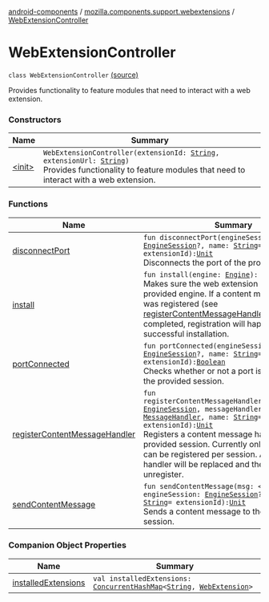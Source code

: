 [android-components](../../index.md) / [mozilla.components.support.webextensions](../index.md) / [WebExtensionController](./index.md)

# WebExtensionController

`class WebExtensionController` [(source)](https://github.com/mozilla-mobile/android-components/blob/master/components/support/webextensions/src/main/java/mozilla/components/support/webextensions/WebExtensionController.kt#L23)

Provides functionality to feature modules that need to interact with a web extension.

### Constructors

| Name | Summary |
|---|---|
| [&lt;init&gt;](-init-.md) | `WebExtensionController(extensionId: `[`String`](https://kotlinlang.org/api/latest/jvm/stdlib/kotlin/-string/index.html)`, extensionUrl: `[`String`](https://kotlinlang.org/api/latest/jvm/stdlib/kotlin/-string/index.html)`)`<br>Provides functionality to feature modules that need to interact with a web extension. |

### Functions

| Name | Summary |
|---|---|
| [disconnectPort](disconnect-port.md) | `fun disconnectPort(engineSession: `[`EngineSession`](../../mozilla.components.concept.engine/-engine-session/index.md)`?, name: `[`String`](https://kotlinlang.org/api/latest/jvm/stdlib/kotlin/-string/index.html)` = extensionId): `[`Unit`](https://kotlinlang.org/api/latest/jvm/stdlib/kotlin/-unit/index.html)<br>Disconnects the port of the provided session. |
| [install](install.md) | `fun install(engine: `[`Engine`](../../mozilla.components.concept.engine/-engine/index.md)`): `[`Unit`](https://kotlinlang.org/api/latest/jvm/stdlib/kotlin/-unit/index.html)<br>Makes sure the web extension is installed in the provided engine. If a content message handler was registered (see [registerContentMessageHandler](register-content-message-handler.md)) before install completed, registration will happen upon successful installation. |
| [portConnected](port-connected.md) | `fun portConnected(engineSession: `[`EngineSession`](../../mozilla.components.concept.engine/-engine-session/index.md)`?, name: `[`String`](https://kotlinlang.org/api/latest/jvm/stdlib/kotlin/-string/index.html)` = extensionId): `[`Boolean`](https://kotlinlang.org/api/latest/jvm/stdlib/kotlin/-boolean/index.html)<br>Checks whether or not a port is connected for the provided session. |
| [registerContentMessageHandler](register-content-message-handler.md) | `fun registerContentMessageHandler(engineSession: `[`EngineSession`](../../mozilla.components.concept.engine/-engine-session/index.md)`, messageHandler: `[`MessageHandler`](../../mozilla.components.concept.engine.webextension/-message-handler/index.md)`, name: `[`String`](https://kotlinlang.org/api/latest/jvm/stdlib/kotlin/-string/index.html)` = extensionId): `[`Unit`](https://kotlinlang.org/api/latest/jvm/stdlib/kotlin/-unit/index.html)<br>Registers a content message handler for the provided session. Currently only one handler can be registered per session. An existing handler will be replaced and there is no need to unregister. |
| [sendContentMessage](send-content-message.md) | `fun sendContentMessage(msg: <ERROR CLASS>, engineSession: `[`EngineSession`](../../mozilla.components.concept.engine/-engine-session/index.md)`?, name: `[`String`](https://kotlinlang.org/api/latest/jvm/stdlib/kotlin/-string/index.html)` = extensionId): `[`Unit`](https://kotlinlang.org/api/latest/jvm/stdlib/kotlin/-unit/index.html)<br>Sends a content message to the provided session. |

### Companion Object Properties

| Name | Summary |
|---|---|
| [installedExtensions](installed-extensions.md) | `val installedExtensions: `[`ConcurrentHashMap`](https://developer.android.com/reference/java/util/concurrent/ConcurrentHashMap.html)`<`[`String`](https://kotlinlang.org/api/latest/jvm/stdlib/kotlin/-string/index.html)`, `[`WebExtension`](../../mozilla.components.concept.engine.webextension/-web-extension/index.md)`>` |
